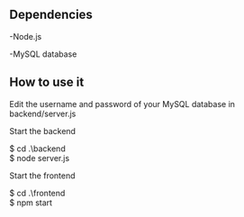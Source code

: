 ## Dependencies

-Node.js

-MySQL database

## How to use it

Edit the username and password of your MySQL database in backend/server.js

Start the backend

$ cd .\backend\
$ node server.js


Start the frontend

$ cd .\frontend\
$ npm start
